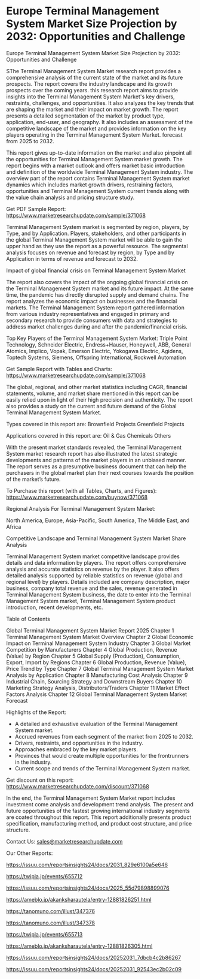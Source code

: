 # Europe Terminal Management System Market Size Projection by 2032: Opportunities and Challenge

Europe Terminal Management System Market Size Projection by 2032: Opportunities and Challenge

SThe Terminal Management System Market research report provides a comprehensive analysis of the current state of the market and its future prospects. The report covers the industry landscape and its growth prospects over the coming years. this research report aims to provide insights into the Terminal Management System Market's key drivers, restraints, challenges, and opportunities. It also analyzes the key trends that are shaping the market and their impact on market growth. The report presents a detailed segmentation of the market by product type, application, end-user, and geography. It also includes an assessment of the competitive landscape of the market and provides information on the key players operating in the Terminal Management System Market. forecast from 2025 to 2032.

This report gives up-to-date information on the market and also pinpoint all the opportunities for Terminal Management System market growth. The report begins with a market outlook and offers market basic introduction and definition of the worldwide Terminal Management System industry. The overview part of the report contains Terminal Management System market dynamics which includes market growth drivers, restraining factors, opportunities and Terminal Management System current trends along with the value chain analysis and pricing structure study.

Get PDF Sample Report: https://www.marketresearchupdate.com/sample/371068

Terminal Management System market is segmented by region, players, by Type, and by Application. Players, stakeholders, and other participants in the global Terminal Management System market will be able to gain the upper hand as they use the report as a powerful resource. The segmental analysis focuses on revenue and forecast by region, by Type and by Application in terms of revenue and forecast to 2032.

Impact of global financial crisis on Terminal Management System Market

The report also covers the impact of the ongoing global financial crisis on the Terminal Management System market and its future impact. At the same time, the pandemic has directly disrupted supply and demand chains. The report analyzes the economic impact on businesses and the financial markets. The Terminal Management System report gathered information from various industry representatives and engaged in primary and secondary research to provide consumers with data and strategies to address market challenges during and after the pandemic/financial crisis.

Top Key Players of the Terminal Management System Market:
Triple Point Technology, Schneider Electric, Endress+Hauser, Honeywell, ABB, General Atomics, Implico, Vopak, Emerson Electric, Yokogawa Electric, Agidens, Toptech Systems, Siemens, Offspring International, Rockwell Automation


Get Sample Report with Tables and Charts: https://www.marketresearchupdate.com/sample/371068

The global, regional, and other market statistics including CAGR, financial statements, volume, and market share mentioned in this report can be easily relied upon in light of their high precision and authenticity. The report also provides a study on the current and future demand of the Global Terminal Management System Market.

Types covered in this report are:
Brownfield Projects
Greenfield Projects


Applications covered in this report are:
Oil & Gas
Chemicals
Others


With the present market standards revealed, the Terminal Management System market research report has also illustrated the latest strategic developments and patterns of the market players in an unbiased manner. The report serves as a presumptive business document that can help the purchasers in the global market plan their next courses towards the position of the market’s future.

To Purchase this report (with all Tables, Charts, and Figures): https://www.marketresearchupdate.com/buynow/371068

Regional Analysis For Terminal Management System Market:

North America, Europe, Asia-Pacific, South America, The Middle East, and Africa

Competitive Landscape and Terminal Management System Market Share Analysis

Terminal Management System market competitive landscape provides details and data information by players. The report offers comprehensive analysis and accurate statistics on revenue by the player. It also offers detailed analysis supported by reliable statistics on revenue (global and regional level) by players. Details included are company description, major business, company total revenue and the sales, revenue generated in Terminal Management System business, the date to enter into the Terminal Management System market, Terminal Management System product introduction, recent developments, etc.

Table of Contents

Global Terminal Management System Market Report 2025
Chapter 1 Terminal Management System Market Overview
Chapter 2 Global Economic Impact on Terminal Management System Industry
Chapter 3 Global Market Competition by Manufacturers
Chapter 4 Global Production, Revenue (Value) by Region
Chapter 5 Global Supply (Production), Consumption, Export, Import by Regions
Chapter 6 Global Production, Revenue (Value), Price Trend by Type
Chapter 7 Global Terminal Management System Market Analysis by Application
Chapter 8 Manufacturing Cost Analysis
Chapter 9 Industrial Chain, Sourcing Strategy and Downstream Buyers
Chapter 10 Marketing Strategy Analysis, Distributors/Traders
Chapter 11 Market Effect Factors Analysis
Chapter 12 Global Terminal Management System Market Forecast

Highlights of the Report:

- A detailed and exhaustive evaluation of the Terminal Management System market.
- Accrued revenues from each segment of the market from 2025 to 2032.
- Drivers, restraints, and opportunities in the industry.
- Approaches embraced by the key market players.
- Provinces that would create multiple opportunities for the frontrunners in the industry.
- Current scope and trends of the Terminal Management System market.

Get discount on this report: https://www.marketresearchupdate.com/discount/371068

In the end, the Terminal Management System Market report includes investment come analysis and development trend analysis. The present and future opportunities of the fastest growing international industry segments are coated throughout this report. This report additionally presents product specification, manufacturing method, and product cost structure, and price structure.

Contact Us:
sales@marketresearchupdate.com

Our Other Reports:

https://issuu.com/reportsinsights24/docs/2031_829e6100a5e646

https://twipla.jp/events/655712

https://issuu.com/reportsinsights24/docs/2025_55d79898899076

https://ameblo.jp/akanksharautela/entry-12881826251.html

https://tanomuno.com/illust/347376

https://tanomuno.com/illust/347378

https://twipla.jp/events/655713

https://ameblo.jp/akanksharautela/entry-12881826305.html

https://issuu.com/reportsinsights24/docs/20252031_7dbcb4c2b86267

https://issuu.com/reportsinsights24/docs/20252031_92543ec2b02c09

